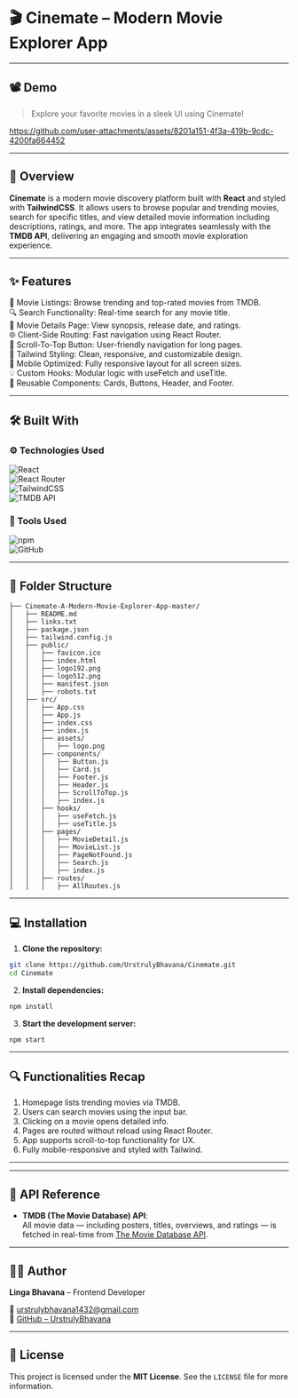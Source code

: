 # 🎬 Cinemate – Modern Movie Explorer App

---

## 📽️ Demo

> Explore your favorite movies in a sleek UI using Cinemate!

https://github.com/user-attachments/assets/8201a151-4f3a-419b-9cdc-4200fa664452

---

## 🧾 Overview

**Cinemate** is a modern movie discovery platform built with **React** and styled with **TailwindCSS**. It allows users to browse popular and trending movies, search for specific titles, and view detailed movie information including descriptions, ratings, and more. The app integrates seamlessly with the **TMDB API**, delivering an engaging and smooth movie exploration experience.

---

## ✨ Features

🎥 Movie Listings: Browse trending and top-rated movies from TMDB.  
🔍 Search Functionality: Real-time search for any movie title.  
🧾 Movie Details Page: View synopsis, release date, and ratings.  
🌐 Client-Side Routing: Fast navigation using React Router.  
🌟 Scroll-To-Top Button: User-friendly navigation for long pages.  
🎨 Tailwind Styling: Clean, responsive, and customizable design.  
📱 Mobile Optimized: Fully responsive layout for all screen sizes.  
💡 Custom Hooks: Modular logic with useFetch and useTitle.  
🧩 Reusable Components: Cards, Buttons, Header, and Footer.

---

## 🛠️ Built With

### ⚙️ Technologies Used

![React](https://img.shields.io/badge/-React-61DAFB?logo=react&logoColor=white&style=flat-square)  
![React Router](https://img.shields.io/badge/-React_Router-CA4245?logo=react-router&logoColor=white&style=flat-square)  
![TailwindCSS](https://img.shields.io/badge/-TailwindCSS-06B6D4?logo=tailwindcss&logoColor=white&style=flat-square)  
![TMDB API](https://img.shields.io/badge/-TMDB_API-01B4E4?logo=tmdb&logoColor=white&style=flat-square)

### 🧰 Tools Used

![npm](https://img.shields.io/badge/-npm-CB3837?logo=npm&logoColor=white&style=flat-square)  
![GitHub](https://img.shields.io/badge/-GitHub-181717?logo=github&logoColor=white&style=flat-square)

---

## 📁 Folder Structure

```plaintext
├── Cinemate-A-Modern-Movie-Explorer-App-master/
│   ├── README.md
│   ├── links.txt
│   ├── package.json
│   ├── tailwind.config.js
│   ├── public/
│   │   ├── favicon.ico
│   │   ├── index.html
│   │   ├── logo192.png
│   │   ├── logo512.png
│   │   ├── manifest.json
│   │   ├── robots.txt
│   ├── src/
│   │   ├── App.css
│   │   ├── App.js
│   │   ├── index.css
│   │   ├── index.js
│   │   ├── assets/
│   │   │   ├── logo.png
│   │   ├── components/
│   │   │   ├── Button.js
│   │   │   ├── Card.js
│   │   │   ├── Footer.js
│   │   │   ├── Header.js
│   │   │   ├── ScrollToTop.js
│   │   │   ├── index.js
│   │   ├── hooks/
│   │   │   ├── useFetch.js
│   │   │   ├── useTitle.js
│   │   ├── pages/
│   │   │   ├── MovieDetail.js
│   │   │   ├── MovieList.js
│   │   │   ├── PageNotFound.js
│   │   │   ├── Search.js
│   │   │   ├── index.js
│   │   ├── routes/
│   │   │   ├── AllRoutes.js
```

---

## 💻 Installation

1. **Clone the repository:**

```bash
git clone https://github.com/UrstrulyBhavana/Cinemate.git
cd Cinemate
```

2. **Install dependencies:**

```bash
npm install
```

3. **Start the development server:**

```bash
npm start
```

---

## 🔍 Functionalities Recap

1. Homepage lists trending movies via TMDB.
2. Users can search movies using the input bar.
3. Clicking on a movie opens detailed info.
4. Pages are routed without reload using React Router.
5. App supports scroll-to-top functionality for UX.
6. Fully mobile-responsive and styled with Tailwind.

---

---

## 🔗 API Reference

- **TMDB (The Movie Database) API**:  
  All movie data — including posters, titles, overviews, and ratings — is fetched in real-time from [The Movie Database API](https://www.themoviedb.org/documentation/api).

---

## 🙋‍♀️ Author

**Linga Bhavana** – Frontend Developer

📧 [urstrulybhavana1432@gmail.com](mailto:urstrulybhavana1432@gmail.com)  
🐙 [GitHub – UrstrulyBhavana](https://github.com/UrstrulyBhavana)

---

## 📜 License

This project is licensed under the **MIT License**. See the `LICENSE` file for more information.



